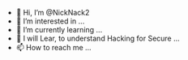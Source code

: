 - 👋 Hi, I’m @NickNack2
- 👀 I’m interested in ...
- 🌱 I’m currently learning ...
- 💞️ I will Lear, to understand Hacking for Secure ...
- 📫 How to reach me ...

<!---
NickNack2/NickNack2 is a ✨ special ✨ repository because its `README.md` (this file) appears on your GitHub profile.
You can click the Preview link to take a look at your changes.
--->
